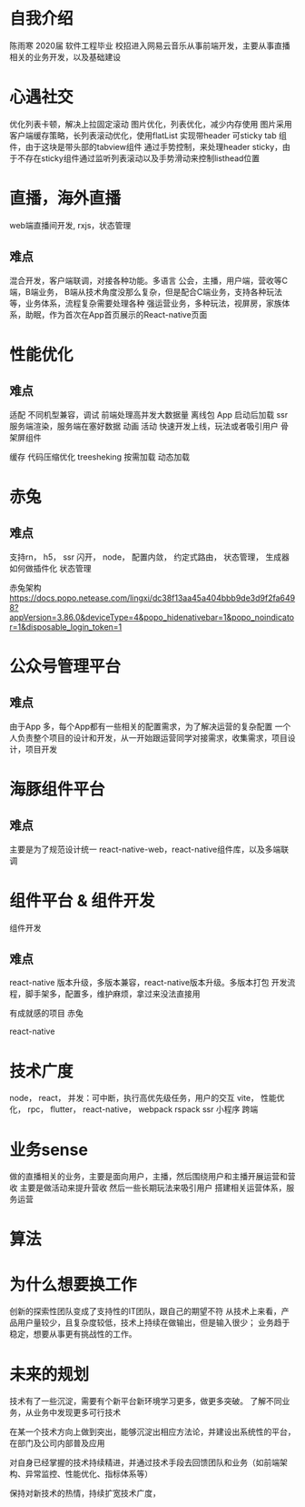 # 自我介绍
陈雨寒 2020届 软件工程毕业 校招进入网易云音乐从事前端开发，主要从事直播相关的业务开发，以及基础建设

# 心遇社交
优化列表卡顿，解决上拉固定滚动
图片优化，列表优化，减少内存使用
图片采用客户端缓存策略，长列表滚动优化，使用flatList
实现带header 可sticky tab 组件，由于这块是带头部的tabview组件
通过手势控制，来处理header sticky，由于不存在sticky组件通过监听列表滚动以及手势滑动来控制listhead位置

# 直播，海外直播
web端直播间开发, rxjs，状态管理
## 难点
混合开发，客户端联调，对接各种功能。多语言
公会，主播，用户端，营收等C端，B端业务，
B端从技术角度没那么复杂，但是配合C端业务，支持各种玩法等，业务体系，流程复杂需要处理各种
强运营业务，多种玩法，视屏房，家族体系，助眠，作为首次在App首页展示的React-native页面

# 性能优化

## 难点
适配 不同机型兼容，调试
前端处理高并发大数据量
离线包 App 启动后加载
ssr
    服务端渲染，服务端在塞好数据
动画
活动
    快速开发上线，玩法或者吸引用户
骨架屏组件

缓存
代码压缩优化
treesheking
按需加载
动态加载

# 赤兔
## 难点
支持rn，
h5，
ssr
闪开，
node，
配置内敛，
约定式路由，
状态管理，
生成器
如何做插件化
状态管理

赤兔架构
https://docs.popo.netease.com/lingxi/dc38f13aa45a404bbb9de3d9f2fa6498?appVersion=3.86.0&deviceType=4&popo_hidenativebar=1&popo_noindicator=1&disposable_login_token=1

# 公众号管理平台
## 难点
由于App 多，每个App都有一些相关的配置需求，为了解决运营的复杂配置
一个人负责整个项目的设计和开发，从一开始跟运营同学对接需求，收集需求，项目设计，项目开发

# 海豚组件平台
## 难点
主要是为了规范设计统一
react-native-web，react-native组件库，以及多端联调

# 组件平台 & 组件开发
组件开发

## 难点
react-native 版本升级，多版本兼容，react-native版本升级。多版本打包
开发流程，脚手架多，配置多，维护麻烦，拿过来没法直接用

有成就感的项目
赤兔

react-native

# 技术广度
node，
react，
    并发：可中断，执行高优先级任务，用户的交互
vite，
性能优化，
rpc，
flutter，
react-native，
webpack
rspack
ssr
小程序
跨端

# 业务sense
做的直播相关的业务，主要是面向用户，主播，然后围绕用户和主播开展运营和营收
主要是做活动来提升营收
然后一些长期玩法来吸引用户
搭建相关运营体系，服务运营

# 算法

# 为什么想要换工作
创新的探索性团队变成了支持性的IT团队，跟自己的期望不符
从技术上来看，产品用户量较少，且复杂度较低，技术上持续在做输出，但是输入很少；
业务趋于稳定，想要从事更有挑战性的工作。

# 未来的规划
技术有了一些沉淀，需要有个新平台新环境学习更多，做更多突破。
了解不同业务，从业务中发现更多可行技术

在某一个技术方向上做到突出，能够沉淀出相应方法论，并建设出系统性的平台，在部门及公司内部普及应用

对自身已经掌握的技术持续精进，并通过技术手段去回馈团队和业务（如前端架构、异常监控、性能优化、指标体系等）

保持对新技术的热情，持续扩宽技术广度，